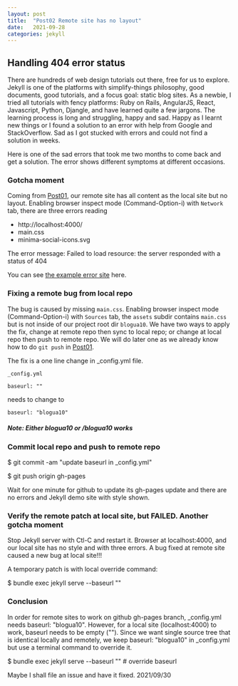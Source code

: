 ```yaml
---
layout: post
title:  "Post02 Remote site has no layout"
date:   2021-09-28
categories: jekyll
---
```

## Handling 404 error status

There are hundreds of web design tutorials out there, free for us to explore. Jekyll is one of the platforms with simplify-things philosophy, good documents, good tutorials, and a focus goal: static blog sites. As a newbie, I tried all tutorials with fency platforms: Ruby on Rails, AngularJS, React, Javascript, Python, Djangle, and have learned quite a few jargons. The learning process is long and struggling, happy and sad. Happy as I learnt new things or I found a solution to an error with help from Google and StackOverflow. Sad as I got stucked with errors and could not find a solution in weeks.

Here is one of the sad errors that took me two months to come back and get a solution. The error shows different symptoms at different occasions.

### Gotcha moment

Coming from [Post01], our remote site has all content as the local site but no layout.
Enabling browser inspect mode (Command-Option-i) with `Network` tab, there are three errors reading
* http://localhost:4000/
* main.css
* minima-social-icons.svg

The error message: Failed to load resource: the server responded with a status of 404

You can see [the example error site] here.

### Fixing a remote bug from local repo

The bug is caused by missing `main.css`. Enabling browser inspect mode (Command-Option-i) with `Sources` tab, the `assets` subdir contains `main.css` but is not inside of our project root dir `blogua10`. We have two ways to apply the fix, change at remote repo then sync to local repo; or change at local repo then push to remote repo. We will do later one as we already know how to do `git push` in [Post01]. 

The fix is a one line change in _config.yml file.

`_config.yml`
```
baseurl: ""
```
needs to change to
```
baseurl: "blogua10"
```
##### Note: Either blogua10 or /blogua10 works

### Commit local repo and push to remote repo

$ git commit -am "update baseurl in _config.yml"

$ git push origin gh-pages

Wait for one minute for github to update its gh-pages update and there are no errors and Jekyll demo site with style shown.

### Verify the remote patch at local site, but FAILED. Another gotcha moment

Stop Jekyll server with Ctl-C and restart it. Browser at localhost:4000, and our local site has no style and with three errors. A bug fixed at remote site caused a new bug at local site!!!

A temporary patch is with local override command:

$ bundle exec jekyll serve --baseurl ""

### Conclusion

In order for remote sites to work on github gh-pages branch, _config.yml needs baseurl: "blogua10". However, for
a local site (localhost:4000) to work, baseurl needs to be empty (""). Since we want single source tree that is
identical locally and remotely, we keep baseurl: "blogua10" in _config.yml but use a terminal command to override it.

$ bundle exec jekyll serve --baseurl ""  # override baseurl 

Maybe I shall file an issue and have it fixed. 2021/09/30

[Post01]: /jekyll/2021/09/28/post01.html
[the example error site]: https://kuolai.gitgub.io/blogua07